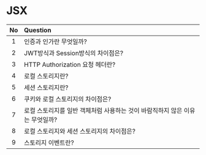 # JSX

| No  | Question                                                                            |
| :-: | :---------------------------------------------------------------------------------- |
|  1  | 인증과 인가란 무엇일까?                                                               |
|  2  | JWT방식과 Session방식의 차이점은?                                                     |
|  3  | HTTP Authorization 요청 헤더란?                                                      |
|  4  | 로컬 스토리지란?                                                                     |
|  5  | 세션 스토리지란?                                                                     |
|  6  | 쿠키와 로컬 스토리지의 차이점은?                                                       |
|  7  | 로컬 스토리지를 일반 객체처럼 사용하는 것이 바람직하지 않은 이유는 무엇일까?               |
|  8  | 로컬 스토리지와 세션 스토리지의 차이점은?                                               |
|  9  | 스토리지 이벤트란?                                                                   |